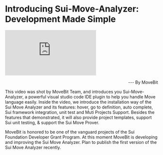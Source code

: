 # Introducing Sui-Move-Analyzer: Development Made Simple

<div class="video-wrapper">
  <iframe class="lazy-loaded" data-lazy-type="iframe" data-src="https://www.youtube.com/embed/79L0CrjLBUg" frameborder="0" allowfullscreen="allowfullscreen" src="https://www.youtube.com/embed/79L0CrjLBUg"></iframe>
</div>
<p align="right">--- By MoveBit</p>

This video was shot by MoveBit Team, and  introduces you Sui-Move-Analyzer, a powerful visual studio code IDE plugin to help you handle Move language easily. Inside the video, we introduce the installation way of the Sui Move Analyzer and its features: hover, go to definition, auto complete, Sui framework integration, unit test and Muti Projects Support. Besides the features that demonstrated, it will also provide project templates, support Sui unit testing, & support the Sui Move Prover. 

MoveBit is honored to be one of the vanguard projects of the Sui Foundation Developer Grant Program. At this moment MoveBit is developing and improving the Sui Move Analyzer. Plan to publish the first version of the Sui Move Analyzer recently.